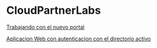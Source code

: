 # CloudPartnerLabs

[Trabajando con el nuevo portal](https://github.com/levalencia/CloudPartnerLabs/tree/master/Trabajando%20con%20el%20nuevo%20portal)

[Aplicacion Web con autenticacion con el directorio activo](https://github.com/levalencia/CloudPartnerLabs/tree/master/AzureADAuthentication)